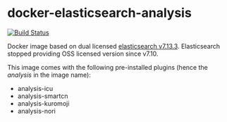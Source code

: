 # docker-elasticsearch-analysis
[![Build Status](https://www.travis-ci.com/libresquare/docker-elasticsearch-analysis.svg?token=PqmqhRTFtxkWgs8tNyLd&branch=main)](https://www.travis-ci.com/libresquare/docker-elasticsearch-analysis)

Docker image based on dual licensed [elasticsearch v7.13.3](https://www.docker.elastic.co/r/elasticsearch/elasticsearch:7.13.3). Elasticsearch stopped providing OSS licensed version since v7.10.

This image comes with the following pre-installed plugins (hence the *analysis* in the image name):
- analysis-icu
- analysis-smartcn
- analysis-kuromoji
- analysis-nori
